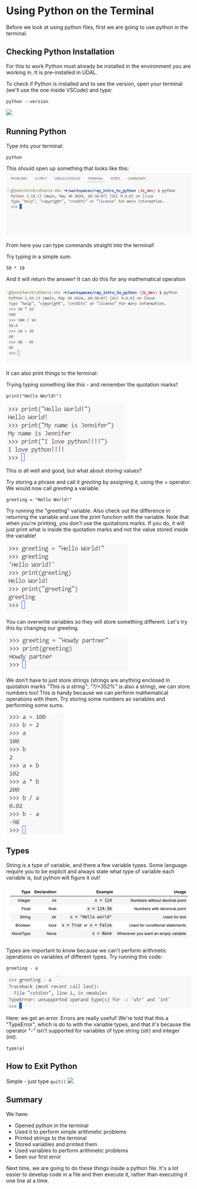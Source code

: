 # Using Python on the Terminal

Before we look at using python files, first we are going to use python in the terminal.


## Checking Python Installation
For this to work Python must already be installed in the environment you are working in. It is pre-installed in UDAL.

To check if Python is installed and to see the version, open your terminal (we'll use the one inside VSCode) and type:

```
python --version
```
![](images/python_version.png.png)


## Running Python
Type into your terminal:

```
python
```

This should open up something that looks like this:
![](images/python_in_terminal.png)


From here you can type commands straight into the terminal!

Try typing in a simple sum:

```
50 * 10
```
And it will return the answer! It can do this for any mathematical operation

![](images/maths_in_terminal.png)

It can also print things to the terminal:

Trying typing something like this - and remember the quotation marks!:

```
print("Hello World!")
```

![](images/printing_strings.png)

This is all well and good, but what about storing values?

Try storing a phrase and call it *greeting* by assigning it, using the = operator. We would now call *greeting* a variable.

```
greeting = "Hello World!"
```

Try running the "greeting" variable. Also check out the difference in returning the variable and use the print function with the variable. Note that when you're printing, you don't use the quotations marks. If you do, it will just print what is inside the quotation marks and not the value stored inside the variable!

![](images/storing_variable.png)

You can overwrite variables so they will store something different. Let's try this by changing our greeting.

![](images/overwrite_variable.png)

We don't have to just store strings (strings are anything enclosed in quotation marks *"This is a string"*, *"?/+352%"* is also a string), we can store numbers too! This is handy because we can perform mathematical operations with them. Try storing some numbers as variables and performing some sums.

![](images/numbers_as_variables.png)

## Types

String is a type of variable, and there a few variable types. Some language require you to be explicit and always state what type of variable each variable is, but python will figure it out!

![](images/variable_types.png)

Types are important to know because we can't perform arithmetic operations on variables of different types. Try running this code:

```
greeting - a
```

![](images/unsupported_operand_types.png)

Here: we get an error. Errors are really useful! We're told that this a "TypeError", which is do to with the variable types, and that it's because the operator "-" isn't supported for variables of type string (str) and integer (int).

```
type(a)
```


## How to Exit Python

Simple - just type 
```quit()```
![](images/quit.png)


## Summary

We have:

- Opened python in the terminal
- Used it to perform simple arithmetic problems
- Printed strings to the terminal
- Stored variables and printed them
- Used variables to perform arithmetic problems
- Seen our first error

Next time, we are going to do these things inside a python file. It's a lot easier to develop code in a file and then execute it, rather than executing it one line at a time.
